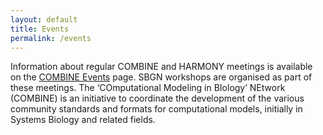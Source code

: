 ```yaml
---
layout: default
title: Events
permalink: /events
---
```


Information about regular COMBINE and HARMONY meetings is available on the [COMBINE Events](http://co.mbine.org/events) page. SBGN workshops are organised as part of these meetings. The ‘COmputational Modeling in BIology’ NEtwork (COMBINE) is an initiative to coordinate the development of the various community standards and formats for computational models, initially in Systems Biology and related fields.
